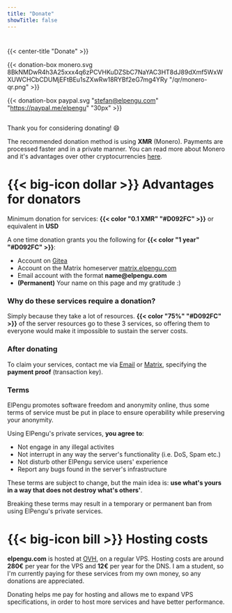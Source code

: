 ```yaml
---
title: "Donate"
showTitle: false
---
```


#
{{< center-title "Donate" >}}

{{< donation-box monero.svg 8BkNMDwR4h3A25xxx4q6zPCVHKuDZSbC7NaYAC3HT8dJ89dXmf5WxWXUWCHCbCDUMjEFtBEu1sZXwRw18RYBf2eG7mg4YRy "/qr/monero-qr.png" >}}

{{< donation-box paypal.svg "stefan@elpengu.com" "https://paypal.me/elpengu" "30px" >}}

##

Thank you for considering donating! 😄

The recommended donation method is using **XMR** (Monero). Payments are processed faster and in a private manner. 
You can read more about Monero and it's advantages over other cryptocurrencies
[here](https://www.getmonero.org/).

# {{< big-icon dollar >}} Advantages for donators

Minimum donation for services: **{{< color "0.1 XMR" "#D092FC" >}}** or equivalent in **USD**

A one time donation grants you the following for **{{< color "1 year" "#D092FC" >}}**:
* Account on [Gitea](https://git.elpengu.com)
* Account on the Matrix homeserver [matrix.elpengu.com](https://element.elpengu.com)
* Email account with the format **name@‎elpengu.com**
* **(Permanent)** Your name on this page and my gratitude :)

### Why do these services require a donation?
Simply because they take a lot of resources. **{{< color "75%" "#D092FC" >}}** of the server resources go
to these 3 services, so offering them to everyone would make it impossible to
sustain the server costs.

### After donating
To claim your services, contact me via [Email](mailto:contact@elpengu.com) or [Matrix](https://matrix.to/#/@stefan911:matrix.elpengu.com), specifying the **payment proof** (transaction key).

### Terms
ElPengu promotes software freedom and anonymity online, thus some 
terms of service must be put in place to ensure operability while preserving
your anonymity.

Using ElPengu's private services, **you agree to**:
* Not engage in any illegal activites
* Not interrupt in any way the server's functionality (i.e. DoS, Spam etc.)
* Not disturb other ElPengu service users' experience
* Report any bugs found in the server's infrastructure

These terms are subject to change, but the main idea is: **use what's yours in
a way that does not destroy what's others'**. 

Breaking these terms may result in a temporary or permanent ban from using
ElPengu's private services.


# {{< big-icon bill >}} Hosting costs
**elpengu.com** is hosted at [OVH](https://www.ovhcloud.com/), on a regular
VPS. Hosting costs are around **280€** per year for the VPS and **12€** per year for
the DNS. I am a student, so I'm currently paying for these services from my own
money, so any donations are appreciated.

Donating helps me pay for hosting and allows me to expand VPS specifications,
in order to host more services and have better performance.
